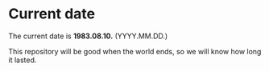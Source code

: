 # Current date

The current date is **1983.08.10.** (YYYY.MM.DD.)

This repository will be good when the world ends, so we will know how long it lasted.